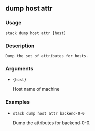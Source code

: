 ## dump host attr

### Usage

`stack dump host attr [host]`

### Description


	Dump the set of attributes for hosts.

	

### Arguments

* `{host}`

   Host name of machine


### Examples

* `stack dump host attr backend-0-0`

   Dump the attributes for backend-0-0.



